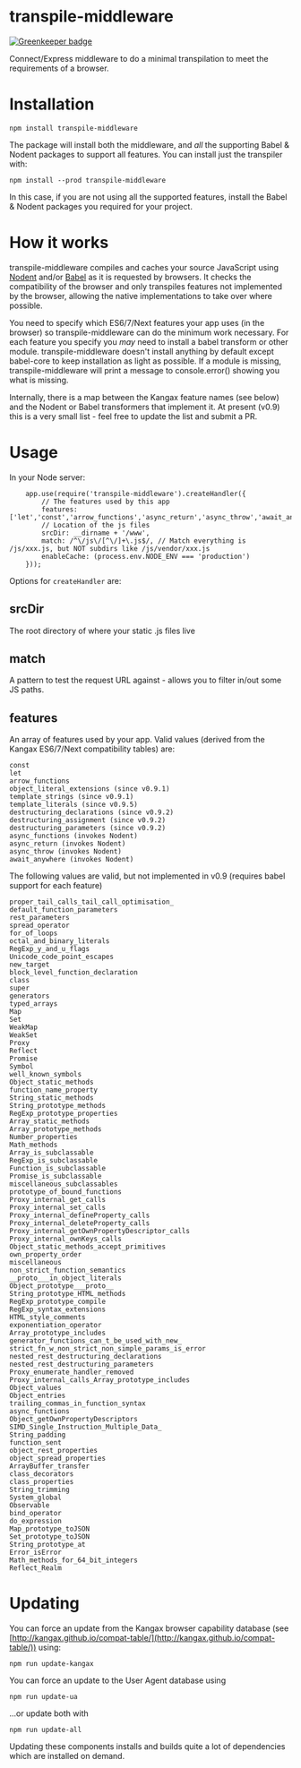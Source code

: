 transpile-middleware
============

[![Greenkeeper badge](https://badges.greenkeeper.io/MailOnline/transpile-middleware.svg)](https://greenkeeper.io/)

Connect/Express middleware to do a minimal transpilation to meet the requirements of a browser.

Installation
============

	npm install transpile-middleware

The package will install both the middleware, and _all_ the supporting Babel & Nodent packages to support all features. You can install just the transpiler with:

	npm install --prod transpile-middleware
	
In this case, if you are not using all the supported features, install the Babel & Nodent packages you required for your project.

How it works
=====
transpile-middleware compiles and caches your source JavaScript using [Nodent](http://nodent.mailed.me.uk) and/or [Babel](http://babeljs.io) as it is requested by browsers. It checks the compatibility of the browser and only transpiles features not implemented by the browser, allowing the native implementations to take over where possible.

You need to specify which ES6/7/Next features your app uses (in the browser) so transpile-middleware can do the minimum work necessary. For each feature you specify you _may_ need to install a babel transform or other module. transpile-middleware doesn't install anything by default except babel-core to keep installation as light as possible. If a module is missing, transpile-middleware will print a message to console.error() showing you what is missing.

Internally, there is a map between the Kangax feature names (see below) and the Nodent or Babel transformers that implement it. At present (v0.9) this is a very small list - feel free to update the list and submit a PR.

Usage
=====

In your Node server:

		app.use(require('transpile-middleware').createHandler({
		    // The features used by this app
		    features: ['let','const','arrow_functions','async_return','async_throw','await_anywhere'],
		    // Location of the js files
            srcDir: __dirname + '/www',
            match: /^\/js\/[^\/]+\.js$/, // Match everything is /js/xxx.js, but NOT subdirs like /js/vendor/xxx.js
            enableCache: (process.env.NODE_ENV === 'production')
        }));

Options for `createHandler` are:

srcDir
-----
The root directory of where your static .js files live

match
-----
A pattern to test the request URL against - allows you to filter in/out some JS paths.

features
--------
An array of features used by your app. Valid values (derived from the Kangax ES6/7/Next compatibility tables) are:

	const
	let
	arrow_functions
	object_literal_extensions (since v0.9.1)
	template_strings (since v0.9.1)
	template_literals (since v0.9.5)
	destructuring_declarations (since v0.9.2)
	destructuring_assignment (since v0.9.2)
	destructuring_parameters (since v0.9.2)
	async_functions (invokes Nodent)
	async_return (invokes Nodent)
	async_throw (invokes Nodent)
	await_anywhere (invokes Nodent)


The following values are valid, but not implemented in v0.9 (requires babel support for each feature)

	proper_tail_calls_tail_call_optimisation_
	default_function_parameters
	rest_parameters
	spread_operator
	for_of_loops
	octal_and_binary_literals
	RegExp_y_and_u_flags
	Unicode_code_point_escapes
	new_target
	block_level_function_declaration
	class
	super
	generators
	typed_arrays
	Map
	Set
	WeakMap
	WeakSet
	Proxy
	Reflect
	Promise
	Symbol
	well_known_symbols
	Object_static_methods
	function_name_property
	String_static_methods
	String_prototype_methods
	RegExp_prototype_properties
	Array_static_methods
	Array_prototype_methods
	Number_properties
	Math_methods
	Array_is_subclassable
	RegExp_is_subclassable
	Function_is_subclassable
	Promise_is_subclassable
	miscellaneous_subclassables
	prototype_of_bound_functions
	Proxy_internal_get_calls
	Proxy_internal_set_calls
	Proxy_internal_defineProperty_calls
	Proxy_internal_deleteProperty_calls
	Proxy_internal_getOwnPropertyDescriptor_calls
	Proxy_internal_ownKeys_calls
	Object_static_methods_accept_primitives
	own_property_order
	miscellaneous
	non_strict_function_semantics
	__proto___in_object_literals
	Object_prototype___proto__
	String_prototype_HTML_methods
	RegExp_prototype_compile
	RegExp_syntax_extensions
	HTML_style_comments
	exponentiation_operator
	Array_prototype_includes
	generator_functions_can_t_be_used_with_new_
	strict_fn_w_non_strict_non_simple_params_is_error
	nested_rest_destructuring_declarations
	nested_rest_destructuring_parameters
	Proxy_enumerate_handler_removed
	Proxy_internal_calls_Array_prototype_includes
	Object_values
	Object_entries
	trailing_commas_in_function_syntax
	async_functions
	Object_getOwnPropertyDescriptors
	SIMD_Single_Instruction_Multiple_Data_
	String_padding
	function_sent
	object_rest_properties
	object_spread_properties
	ArrayBuffer_transfer
	class_decorators
	class_properties
	String_trimming
	System_global
	Observable
	bind_operator
	do_expression
	Map_prototype_toJSON
	Set_prototype_toJSON
	String_prototype_at
	Error_isError
	Math_methods_for_64_bit_integers
	Reflect_Realm

Updating
========

You can force an update from the Kangax browser capability database (see [http://kangax.github.io/compat-table/](http://kangax.github.io/compat-table/)) using:

	npm run update-kangax
	
You can force an update to the User Agent database using 

	npm run update-ua
	
...or update both with

	npm run update-all
	
Updating these components installs and builds quite a lot of dependencies which are installed on demand.